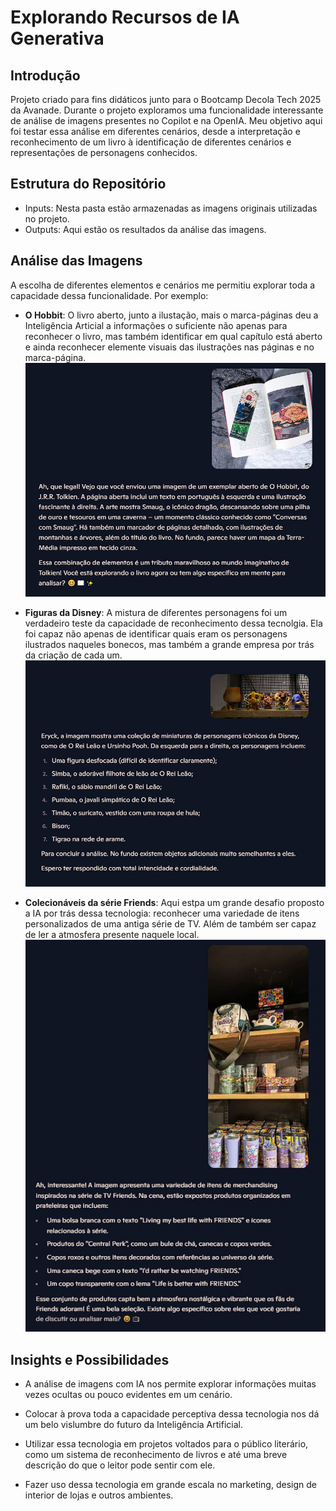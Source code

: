 # Explorando Recursos de IA Generativa

## Introdução
Projeto criado para fins didáticos junto para o Bootcamp Decola Tech 2025 da Avanade. Durante o projeto exploramos uma funcionalidade interessante de análise de imagens presentes no Copilot e na OpenIA. Meu objetivo aqui foi testar essa análise em diferentes cenários, desde a interpretação e reconhecimento de um livro à identificação de diferentes cenários e representações de personagens conhecidos.
  
## Estrutura do Repositório

- Inputs: Nesta pasta estão armazenadas as imagens originais utilizadas no projeto.
- Outputs: Aqui estão os resultados da análise das imagens.

## Análise das Imagens
A escolha de diferentes elementos e cenários me permitiu explorar toda a capacidade dessa funcionalidade. Por exemplo:

- **O Hobbit**: O livro aberto, junto a ilustação, mais o marca-páginas deu a Inteligência Articial a informações o suficiente não apenas para reconhecer o livro, mas também identificar em qual capítulo está aberto e ainda reconhecer elemente visuais das ilustrações nas páginas e no marca-página. 
![O Hobbit](/output/O%20Hobbit.jpg) 
- **Figuras da Disney**: A mistura de diferentes personagens foi um verdadeiro teste da capacidade de reconhecimento dessa tecnolgia. Ela foi capaz não apenas de identificar quais eram os personagens ilustrados naqueles bonecos, mas também a grande empresa por trás da criação de cada um.  
![Disney](/output/Disney.jpg)

- **Colecionáveis da série Friends**: Aqui estpa um grande desafio proposto a IA por trás dessa tecnologia: reconhecer uma variedade de itens personalizados de uma antiga série de TV. Além de também ser capaz de ler a atmosfera presente naquele local.
![Friends](/output/Friends.jpg)

## Insights e Possibilidades
- A análise de imagens com IA nos permite explorar informações muitas vezes ocultas ou pouco evidentes em um cenário.
- Colocar à prova toda a capacidade perceptiva dessa tecnologia nos dá um belo vislumbre do futuro da Inteligência Artificial.

- Utilizar essa tecnologia em projetos voltados para o público literário, como um sistema de reconhecimento de livros e até uma breve descrição do que o leitor pode sentir com ele.
- Fazer uso dessa tecnologia em grande escala no marketing, design de interior de lojas e outros ambientes.
